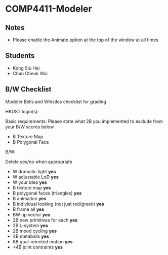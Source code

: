 # COMP4411-Modeler

## Notes
* Please enable the Animate option at the top of the window at all times

## Students

* Kong Siu Hei
* Chan Cheuk Wai

## B/W Checklist

Modeler Bells and Whistles checklist for grading

HKUST login(s):

Basic requirements: 
Please state what 2B you implemented to exclude from your B/W scores below
* B Texture Map
* B Polygonal Face

B/W:

Delete yes/no when appropriate


* W dramatic light									                **yes**
* W adjustable LoD									**yes**
* W your idea 											**yes**
* B texture map										  **yes**
* B polygonal faces (triangles)				   **yes** 
* B animation       									  **yes**
* B individual looking (not just red/green)  **yes**
* B frame all											   **yes** 
* BW up vector 										 **yes**
* 2B new primitives for each 					**yes**
* 2B L-system											**yes**
* 2B mood cycling 									**yes**
* 4B metaballs										  **yes**
* 8B goal-oriented motion 						**yes**
* +4B joint contraints 							    **yes**
